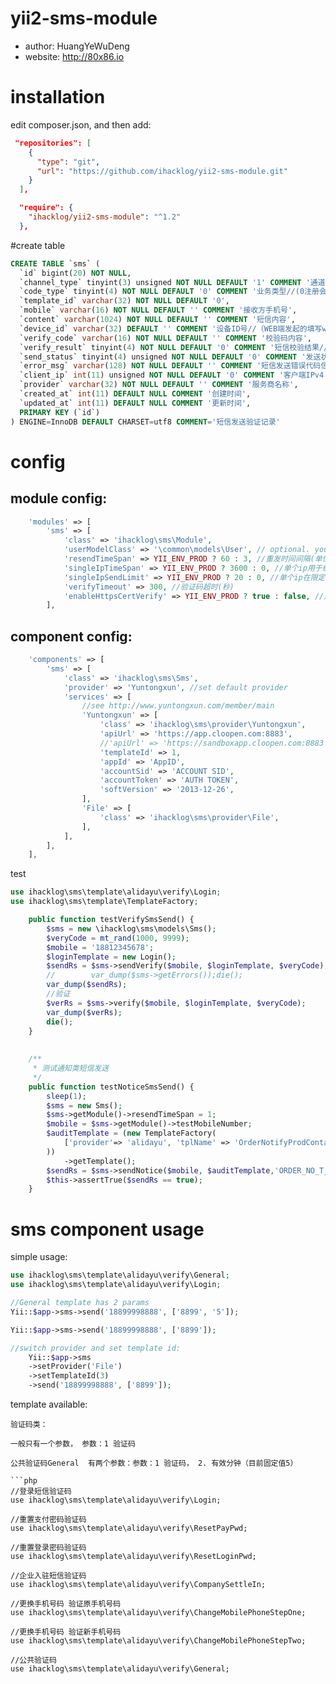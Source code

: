 # yii2-sms-module


* author: HuangYeWuDeng
* website: http://80x86.io

# installation

edit composer.json, and then add:
```json
 "repositories": [
    {
      "type": "git",
      "url": "https://github.com/ihacklog/yii2-sms-module.git"
    }
  ],
```

```json
  "require": {
    "ihacklog/yii2-sms-module": "^1.2"
  },
```

#create table
```sql
CREATE TABLE `sms` (
  `id` bigint(20) NOT NULL,
  `channel_type` tinyint(3) unsigned NOT NULL DEFAULT '1' COMMENT '通道类型//（1验证码通道，2 通知类短信通道）',
  `code_type` tinyint(4) NOT NULL DEFAULT '0' COMMENT '业务类型//(0注册会员, 1密码找回, 2修改密码, 3修改手机 ...)',
  `template_id` varchar(32) NOT NULL DEFAULT '0',
  `mobile` varchar(16) NOT NULL DEFAULT '' COMMENT '接收方手机号',
  `content` varchar(1024) NOT NULL DEFAULT '' COMMENT '短信内容',
  `device_id` varchar(32) DEFAULT '' COMMENT '设备ID号//（WEB端发起的填写web）',
  `verify_code` varchar(16) NOT NULL DEFAULT '' COMMENT '校验码内容',
  `verify_result` tinyint(4) NOT NULL DEFAULT '0' COMMENT '短信校验结果//（0,未校验，1成功，2失败）针对校验类短信',
  `send_status` tinyint(4) unsigned NOT NULL DEFAULT '0' COMMENT '发送状态//0未发送，1发送成功，2发送失败',
  `error_msg` varchar(128) NOT NULL DEFAULT '' COMMENT '短信发送错误代码信息记录',
  `client_ip` int(11) unsigned NOT NULL DEFAULT '0' COMMENT '客户端IPv4 地址',
  `provider` varchar(32) NOT NULL DEFAULT '' COMMENT '服务商名称',
  `created_at` int(11) DEFAULT NULL COMMENT '创建时间',
  `updated_at` int(11) DEFAULT NULL COMMENT '更新时间',
  PRIMARY KEY (`id`)
) ENGINE=InnoDB DEFAULT CHARSET=utf8 COMMENT='短信发送验证记录'
```

# config


## module config:


```php
    'modules' => [
        'sms' => [
            'class' => 'ihacklog\sms\Module',
            'userModelClass' => '\common\models\User', // optional. your User model. Needs to be ActiveRecord.
            'resendTimeSpan' => YII_ENV_PROD ? 60 : 3, //重发时间间隔(单位：秒）
            'singleIpTimeSpan' => YII_ENV_PROD ? 3600 : 0, //单个ip用于统计允许发送的最多次数的限定时间
            'singleIpSendLimit' => YII_ENV_PROD ? 20 : 0, //单个ip在限定的时间内允许发送的最多次数
            'verifyTimeout' => 300, //验证码超时(秒)
            'enableHttpsCertVerify' => YII_ENV_PROD ? true : false, //是否校验https证书,线上环境建议启用
        ],
```

## component config:
```php
    'components' => [
        'sms' => [
            'class' => 'ihacklog\sms\Sms',
            'provider' => 'Yuntongxun', //set default provider
            'services' => [
                //see http://www.yuntongxun.com/member/main
                'Yuntongxun' => [
                    'class' => 'ihacklog\sms\provider\Yuntongxun',
                    'apiUrl' => 'https://app.cloopen.com:8883',
                    //'apiUrl' => 'https://sandboxapp.cloopen.com:8883',
                    'templateId' => 1,
                    'appId' => 'AppID',
                    'accountSid' => 'ACCOUNT SID',
                    'accountToken' => 'AUTH TOKEN',
                    'softVersion' => '2013-12-26',
                ],
                'File' => [
                    'class' => 'ihacklog\sms\provider\File',
                ],
            ],
        ],
    ],
```


test

```php
use ihacklog\sms\template\alidayu\verify\Login;
use ihacklog\sms\template\TemplateFactory;

    public function testVerifySmsSend() {
        $sms = new \ihacklog\sms\models\Sms();
        $veryCode = mt_rand(1000, 9999);
        $mobile = '18812345678';
        $loginTemplate = new Login();
        $sendRs = $sms->sendVerify($mobile, $loginTemplate, $veryCode);
        //        var_dump($sms->getErrors());die();
        var_dump($sendRs);
        //验证
        $verRs = $sms->verify($mobile, $loginTemplate, $veryCode);
        var_dump($verRs);
        die();
    }
        
        
    /**
     * 测试通知类短信发送
     */
    public function testNoticeSmsSend() {
        sleep(1);
        $sms = new Sms();
        $sms->getModule()->resendTimeSpan = 1;
        $mobile = $sms->getModule()->testMobileNumber;
        $auditTemplate = (new TemplateFactory(
            ['provider'=> 'alidayu', 'tplName' => 'OrderNotifyProdContact', 'tplType' => 'notice']
        ))
            ->getTemplate();
        $sendRs = $sms->sendNotice($mobile, $auditTemplate,'ORDER_NO_T_201710132241-' . mt_rand(1000,9999));
        $this->assertTrue($sendRs == true);
    }
```

# sms component usage

simple usage:
```php
use ihacklog\sms\template\alidayu\verify\General;
use ihacklog\sms\template\alidayu\verify\Login;

//General template has 2 params
Yii::$app->sms->send('18899998888', ['8899', '5']);

Yii::$app->sms->send('18899998888', ['8899']);
```

```php
//switch provider and set template id:
    Yii::$app->sms
    ->setProvider('File')
    ->setTemplateId(3)
    ->send('18899998888', ['8899']);
```

template available:
```
验证码类：

一般只有一个参数， 参数：1 验证码

公共验证码General  有两个参数：参数：1 验证码， 2. 有效分钟（目前固定值5）

```php
//登录短信验证码
use ihacklog\sms\template\alidayu\verify\Login;

//重置支付密码验证码
use ihacklog\sms\template\alidayu\verify\ResetPayPwd;

//重置登录密码验证码
use ihacklog\sms\template\alidayu\verify\ResetLoginPwd;

//企业入驻短信验证码
use ihacklog\sms\template\alidayu\verify\CompanySettleIn;

//更换手机号码 验证原手机号码
use ihacklog\sms\template\alidayu\verify\ChangeMobilePhoneStepOne;

//更换手机号码 验证新手机号码
use ihacklog\sms\template\alidayu\verify\ChangeMobilePhoneStepTwo;

//公共验证码
use ihacklog\sms\template\alidayu\verify\General;
```
